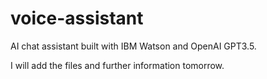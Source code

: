 # voice-assistant
AI chat assistant built with IBM Watson and OpenAI GPT3.5.

I will add the files and further information tomorrow.
